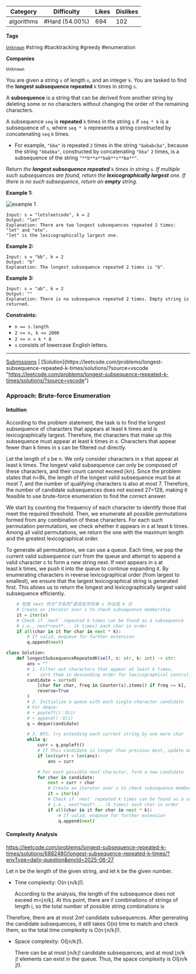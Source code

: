 
| Category   | Difficulty     | Likes | Dislikes |
| ---------- | -------------- | ----- | -------- |
| algorithms | #Hard (54.00%) | 694   | 102      |

**Tags**

[`Unknown`](https://leetcode.com/tag/Unknown?source=vscode "https://leetcode.com/tag/Unknown?source=vscode") #string #backtracking #greedy #enumeration 

**Companies**

`Unknown`

You are given a string `s` of length `n`, and an integer `k`. You are tasked to find the **longest subsequence repeated** `k` times in string `s`.

A **subsequence** is a string that can be derived from another string by deleting some or no characters without changing the order of the remaining characters.

A subsequence `seq` is **repeated** `k` times in the string `s` if `seq * k` is a subsequence of `s`, where `seq * k` represents a string constructed by concatenating `seq` `k` times.

- For example, `"bba"` is repeated `2` times in the string `"bababcba"`, because the string `"bbabba"`, constructed by concatenating `"bba"` `2` times, is a subsequence of the string `"**b**a**bab**c**ba**"`.

Return _the **longest subsequence repeated**_ `k` _times in string_ `s`_. If multiple such subsequences are found, return the **lexicographically largest** one. If there is no such subsequence, return an **empty** string_.

**Example 1:**

![example 1](https://assets.leetcode.com/uploads/2021/08/30/longest-subsequence-repeat-k-times.png)

```
Input: s = "letsleetcode", k = 2
Output: "let"
Explanation: There are two longest subsequences repeated 2 times: "let" and "ete".
"let" is the lexicographically largest one.
```

**Example 2:**

```
Input: s = "bb", k = 2
Output: "b"
Explanation: The longest subsequence repeated 2 times is "b".
```

**Example 3:**

```
Input: s = "ab", k = 2
Output: ""
Explanation: There is no subsequence repeated 2 times. Empty string is returned.
```

**Constraints:**

- `n == s.length`
- `2 <= n, k <= 2000`
- `2 <= n < k * 8`
- `s` consists of lowercase English letters.

---

[Submissions](https://leetcode.com/problems/longest-subsequence-repeated-k-times/submissions/?source=vscode "https://leetcode.com/problems/longest-subsequence-repeated-k-times/submissions/?source=vscode") | [Solution](https://leetcode.com/problems/longest-subsequence-repeated-k-times/solutions/?source=vscode "https://leetcode.com/problems/longest-subsequence-repeated-k-times/solutions/?source=vscode")


### Approach: Brute-force Enumeration

#### Intuition

According to the problem statement, the task is to find the longest subsequence of characters that appears at least k times and is lexicographically largest. Therefore, the characters that make up this subsequence must appear at least k times in s. Characters that appear fewer than k times in s can be filtered out directly.

Let the length of s be n. We only consider characters in s that appear at least k times. The longest valid subsequence can only be composed of these characters, and their count cannot exceed ⌊kn​⌋. Since the problem states that n<8k, the length of the longest valid subsequence must be at most 7, and the number of qualifying characters is also at most 7. Therefore, the number of candidate subsequences does not exceed 27=128, making it feasible to use brute-force enumeration to find the correct answer.

We start by counting the frequency of each character to identify those that meet the required threshold. Then, we enumerate all possible permutations formed from any combination of these characters. For each such permutation permutationi​, we check whether it appears in s at least k times. Among all valid permutations, we return the one with the maximum length and the greatest lexicographical order.

To generate all permutations, we can use a queue. Each time, we pop the current valid subsequence curr from the queue and attempt to append a valid character c to form a new string next. If next appears in s at least k times, we push it into the queue to continue expanding it. By enumerating characters in reverse lexicographical order (from largest to smallest), we ensure that the largest lexicographical string is generated first. This allows us to return the longest and lexicographically largest valid subsequence efficiently.

```python
	# 检查 next 作为“子系列”是否在字符串 s 中出现 k 次
	# Create an iterator over s to check subsequence membership
	it = iter(s)
	# Check if `next` repeated k times can be found as a subsequence
	# i.e., next*next*... (k times) each char in order
	if all(char in it for char in next * k):
		# If valid, enqueue for further extension
		q.append(next)
```


```python
class Solution:
    def longestSubsequenceRepeatedK(self, s: str, k: int) -> str:
        ans = ""  
        # 1. Filter out characters that appear at least k times,
        #    sort them in descending order for lexicographical control.
        candidate = sorted(
            [char for char, freq in Counter(s).items() if freq >= k],
            reverse=True
        )
        # 2. Initialize a queue with each single-character candidate
        # For deque:
        # •	popleft()：O(1)
        # •	append()：O(1)
        q = deque(candidate)

        # 3. BFS: try extending each current string by one more char
        while q:
            curr = q.popleft()  
            # If this candidate is longer than previous best, update answer
            if len(curr) > len(ans):
                ans = curr

            # For each possible next character, form a new candidate
            for char in candidate:
                next = curr + char 
                # Create an iterator over s to check subsequence membership
                it = iter(s)
                # Check if `next` repeated k times can be found as a subsequence
                # i.e., next*next*... (k times) each char in order
                if all(char in it for char in next * k):
                    # If valid, enqueue for further extension
                    q.append(next)
```

#### Complexity Analysis
https://leetcode.com/problems/longest-subsequence-repeated-k-times/solutions/6882480/longest-subsequence-repeated-k-times/?envType=daily-question&envId=2025-06-27

Let n be the length of the given string, and let k be the given number.

- Time complexity: O(n⋅⌊n/k​⌋!).
    
    According to the analysis, the length of the subsequence does not exceed m=⌊n/k​⌋. At this point, there are i! combinations of strings of length i, so the total number of possible string combinations is
    



Therefore, there are at most 2m! candidate subsequences. After generating the candidate subsequences, it still takes O(n) time to match and check them, so the total time complexity is O(n⋅⌊n/k​⌋!).

- Space complexity: O(⌊n/k​⌋!).
    
    There can be at most ⌊n/k​⌋! candidate subsequences, and at most ⌊n/k​⌋! elements can exist in the queue. Thus, the space complexity is O(⌊n/k​⌋!).